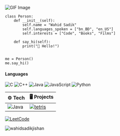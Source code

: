 ![GIF Image](https://media.giphy.com/media/9B8wYztAoe1zO/source.gif)

```
class Person:
    def __init__(self):
        self.name = "Wahid Sadik"
        self.languages_spoken = ["bn_BD", "en_US"]
        self.interests = ["Code", "Books", "Films"]
    
    def say_hi(self):
        print("👋 Hello!")


me = Person()
me.say_hi()

```
#### Languages

![C](https://img.shields.io/badge/-C-000?&logo=C)
![C++](https://img.shields.io/badge/-C++-000?&logo=c%2b%2b&logoColor=00599C)
![Java](https://img.shields.io/badge/-Java-000?&logo=Java&logoColor=007396)
![JavaScript](https://img.shields.io/badge/-JavaScript-000?&logo=JavaScript)
![Python](https://img.shields.io/badge/-Python-000?&logo=Python)

| ⚙️ **Tech** | 🖥️ **Projects** |
| - | - |
| ![Java](https://img.shields.io/badge/java-%23ED8B00.svg?style=for-the-badge&logo=openjdk&logoColor=white)| [![tetris](https://img.shields.io/static/v1?label=&message=Tetris&color=000605&logo=github&logoColor=FFFFFF&labelColor=000605)](https://github.com/wahidsadikjishan/Tetris) |

[![LeetCode](https://img.shields.io/badge/dynamic/json?style=plastic&labelColor=black&color=%23ffa116&label=Solved&query=solvedOverTotal&url=https%3A%2F%2Fleetcode-badge.vercel.app%2Fapi%2Fusers%2Fwahidsadikjishan&logo=leetcode&logoColor=yellow)](https://leetcode.com/wahidsadikjishan/)
<p align="left"> <img src="https://komarev.com/ghpvc/?username=wahidsadikjishan&label=Profile%20views&color=0e75b6&style=flat" alt="wahidsadikjishan" /> </p>

